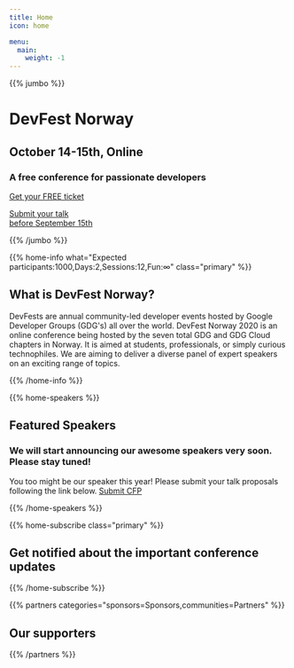 ```yaml
---
title: Home
icon: home

menu:
  main:
    weight: -1
---
```


{{% jumbo %}}

# DevFest Norway

## October 14-15th, Online

### A free conference for passionate developers

<a class="btn btn-lg" style="margin-top: 1em;" href="http://bit.ly/free-ticket-devfest-no" target="_blank">Get your FREE ticket</a>  

<a class="btn primary btn-lg" style="margin-top: 1em;" href="http://bit.ly/devfest-norway-2020-cfp" target="_blank">Submit your talk<br/>before September 15th</a>

{{% /jumbo %}}

{{% home-info what="Expected participants:1000,Days:2,Sessions:12,Fun:∞" class="primary" %}}

## What is DevFest Norway?

DevFests are annual community-led developer events hosted by Google Developer Groups (GDG's) all over the world. DevFest Norway 2020 is an online conference being hosted by the seven total GDG and GDG Cloud chapters in Norway. It is aimed at students, professionals, or simply curious technophiles. We are aiming to deliver a diverse panel of expert speakers on an exciting range of topics.

{{% /home-info %}}

<!-- ... -->

{{% home-speakers %}}

## Featured Speakers

<!-- {{< button-link label="See all speakers"
                url="./speakers"
                icon="right" >}} -->

### We will start announcing our awesome speakers very soon. Please stay tuned!

You too might be our speaker this year! Please submit your talk proposals following the link below. 
<a class="btn"  href="http://bit.ly/devfest-norway-2020-cfp" target="_blank">Submit CFP</a>

{{% /home-speakers %}}

<!-- ... -->

{{% home-subscribe  class="primary" %}}

## Get notified about the important conference updates

{{% /home-subscribe %}}

<!-- ... -->

<!-- {{% album images="/images/album/2019/62351196_2394916927264211_669358421014740992_o.jpg,/images/album/2019/62368709_2394916110597626_1864575767120183296_o.jpg,/images/album/2019/62388955_2394915773930993_3839295919006679040_o.jpg,/images/album/2019/62148190_2394916503930920_3639667423931531264_o.jpg,/images/album/2019/62125760_2394915620597675_5101970416600088576_o.jpg,/images/album/2019/62148206_2394917407264163_3735036743242481664_o.jpg,/images/album/2019/62071148_2394915993930971_4826363434662625280_o.jpg,/images/album/2019/64282334_2394916103930960_6980392943534211072_o.jpg" %}}

{{% /album  %}} -->

{{% partners categories="sponsors=Sponsors,communities=Partners" %}}

## Our supporters

{{% /partners %}}
